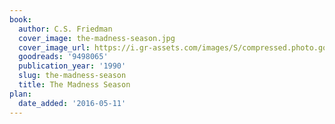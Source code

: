```yaml
---
book:
  author: C.S. Friedman
  cover_image: the-madness-season.jpg
  cover_image_url: https://i.gr-assets.com/images/S/compressed.photo.goodreads.com/books/1328359739l/9498065.jpg
  goodreads: '9498065'
  publication_year: '1990'
  slug: the-madness-season
  title: The Madness Season
plan:
  date_added: '2016-05-11'
---
```

